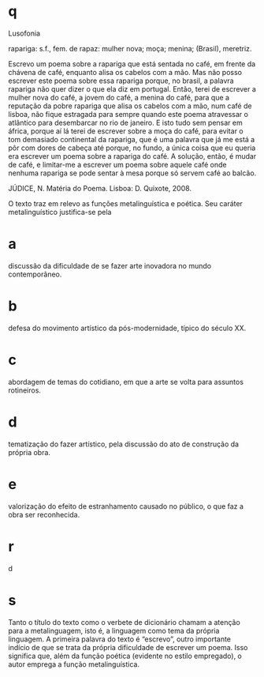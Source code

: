 # q
Lusofonia

rapariga: s.f., fem. de rapaz: mulher nova; moça; menina; (Brasil), meretriz.

Escrevo um poema sobre a rapariga que está sentada no café, em frente da chávena de café, enquanto alisa os cabelos com a mão. Mas não posso escrever este poema sobre essa rapariga porque, no brasil, a palavra rapariga não quer dizer o que ela diz em portugal. Então, terei de escrever a mulher nova do café, a jovem do café, a menina do café, para que a reputação da pobre rapariga que alisa os cabelos com a mão, num café de lisboa, não fique estragada para sempre quando este poema atravessar o atlântico para desembarcar no rio de janeiro. E isto tudo sem pensar em áfrica, porque aí lá terei de escrever sobre a moça do café, para evitar o tom demasiado continental da rapariga, que é uma palavra que já me está a pôr com dores de cabeça até porque, no fundo, a única coisa que eu queria era escrever um poema sobre a rapariga do café. A solução, então, é mudar de café, e limitar-me a escrever um poema sobre aquele café onde nenhuma rapariga se pode sentar à mesa porque só servem café ao balcão.

JÚDICE, N. Matéria do Poema. Lisboa: D. Quixote, 2008.

O texto traz em relevo as funções metalinguística e poética. Seu caráter metalinguístico justifica-se pela

# a
discussão da dificuldade de se fazer arte inovadora no mundo contemporâneo.

# b
defesa do movimento artístico da pós-modernidade, típico do século XX.

# c
abordagem de temas do cotidiano, em que a arte se volta para assuntos rotineiros.

# d
tematização do fazer artístico, pela discussão do ato de construção da própria obra.

# e
valorização do efeito de estranhamento causado no público, o que faz a obra ser reconhecida.

# r
d

# s
Tanto o título do texto como o verbete de dicionário chamam a atenção para a metalinguagem, isto é, a linguagem como tema da própria linguagem. A primeira palavra do texto é “escrevo”, outro importante indício de que se trata da própria dificuldade de escrever um poema. Isso significa que, além da função poética (evidente no estilo empregado), o autor emprega a função metalinguística.
